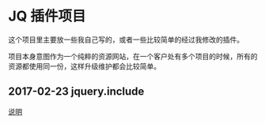 # JQ 插件项目

这个项目里主要放一些我自己写的，或者一些比较简单的经过我修改的插件。

项目本身意图作为一个纯粹的资源网站，在一个客户处有多个项目的时候，所有的资源都使用同一份，这样升级维护都会比较简单。

## 2017-02-23 jquery.include

[说明]( https://github.com/xiaoqiang151hao/jquery.plugin/blob/master/resource/jquery.include/readme.md)
